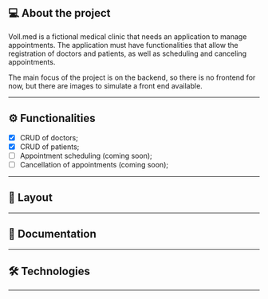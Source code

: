 ## 💻 About the project

Voll.med is a fictional medical clinic that needs an application to manage appointments. The application must have functionalities that allow the registration of doctors and patients, as well as scheduling and canceling appointments.

The main focus of the project is on the backend, so there is no frontend for now, but there are images to simulate a front end available.

---

## ⚙️ Functionalities

- [x] CRUD of doctors;
- [x] CRUD of patients;
- [ ] Appointment scheduling (coming soon);
- [ ] Cancellation of appointments (coming soon);

---

## 🎨 Layout

<!-- The app's mobile layout: <a href="https://www.figma.com/file/N4CgpJqsg7gjbKuDmra3EV/Voll.med">Figma</a> -->

---

## 📄 Documentation

<!-- Features documentation: <a href="https://trello.com/b/O0lGCsKb/api-voll-med">Trello</a> -->

---

## 🛠 Technologies

<!-- - **[Java 17](https://www.oracle.com/java)**
- **[Spring Boot 3](https://spring.io/projects/spring-boot)**
- **[Maven](https://maven.apache.org)**
- **[MySQL](https://www.mysql.com)**
- **[Hibernate](https://hibernate.org)**
- **[Flyway](https://flywaydb.org)**
- **[Lombok](https://projectlombok.org)** -->

---


